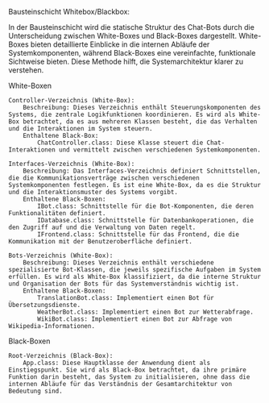 Bausteinschicht Whitebox/Blackbox:

In der Bausteinschicht wird die statische Struktur des Chat-Bots durch die Unterscheidung zwischen White-Boxes und Black-Boxes dargestellt. White-Boxes bieten detaillierte Einblicke in die internen Abläufe der Systemkomponenten, während Black-Boxes eine vereinfachte, funktionale Sichtweise bieten. Diese Methode hilft, die Systemarchitektur klarer zu verstehen.

White-Boxen

    Controller-Verzeichnis (White-Box):
        Beschreibung: Dieses Verzeichnis enthält Steuerungskomponenten des Systems, die zentrale Logikfunktionen koordinieren. Es wird als White-Box betrachtet, da es aus mehreren Klassen besteht, die das Verhalten und die Interaktionen im System steuern.
        Enthaltene Black-Box:
            ChatController.class: Diese Klasse steuert die Chat-Interaktionen und vermittelt zwischen verschiedenen Systemkomponenten.

    Interfaces-Verzeichnis (White-Box):
        Beschreibung: Das Interfaces-Verzeichnis definiert Schnittstellen, die die Kommunikationsverträge zwischen verschiedenen Systemkomponenten festlegen. Es ist eine White-Box, da es die Struktur und die Interaktionsmuster des Systems vorgibt.
        Enthaltene Black-Boxen:
            IBot.class: Schnittstelle für die Bot-Komponenten, die deren Funktionalitäten definiert.
            IDatabase.class: Schnittstelle für Datenbankoperationen, die den Zugriff auf und die Verwaltung von Daten regelt.
            IFrontend.class: Schnittstelle für das Frontend, die die Kommunikation mit der Benutzeroberfläche definiert.

    Bots-Verzeichnis (White-Box):
        Beschreibung: Dieses Verzeichnis enthält verschiedene spezialisierte Bot-Klassen, die jeweils spezifische Aufgaben im System erfüllen. Es wird als White-Box klassifiziert, da die interne Struktur und Organisation der Bots für das Systemverständnis wichtig ist.
        Enthaltene Black-Boxen:
            TranslationBot.class: Implementiert einen Bot für Übersetzungsdienste.
            WeatherBot.class: Implementiert einen Bot zur Wetterabfrage.
            WikiBot.class: Implementiert einen Bot zur Abfrage von Wikipedia-Informationen.

Black-Boxen

    Root-Verzeichnis (Black-Box):
        App.class: Diese Hauptklasse der Anwendung dient als Einstiegspunkt. Sie wird als Black-Box betrachtet, da ihre primäre Funktion darin besteht, das System zu initialisieren, ohne dass die internen Abläufe für das Verständnis der Gesamtarchitektur von Bedeutung sind.
